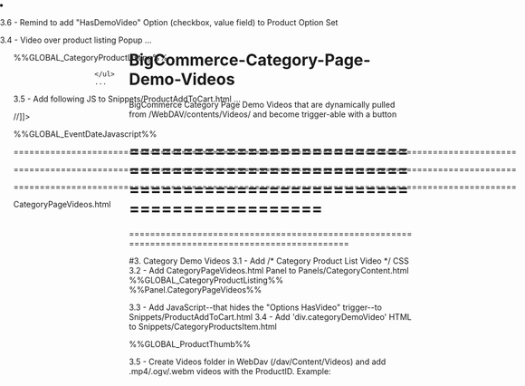 BigCommerce-Category-Page-Demo-Videos
=====================================

BigCommerce Category Page Demo Videos that are dynamically pulled from /WebDAV/contents/Videos/ and become trigger-able with a button






================================================================================================
================================================================================================
================================================================================================







#3.  Category Demo Videos
3.1 - Add /* Category Product List Video */ CSS
3.2 - Add CategoryPageVideos.html Panel to Panels/CategoryContent.html
                            %%GLOBAL_CategoryProductListing%%
                            %%Panel.CategoryPageVideos%%                            
                        </ul>
                        
3.3 - Add JavaScript--that hides the "Options HasVideo" trigger--to Snippets/ProductAddToCart.html
3.4 - Add 'div.categoryDemoVideo' HTML to Snippets/CategoryProductsItem.html 
    <div class="ProductImage QuickView" data-product="%%GLOBAL_ProductId%%">
        %%GLOBAL_ProductThumb%%
        <div class="categoryDemoVideo" class="%%GLOBAL_ProductId%%"></div>
    </div>

3.5 - Create Videos folder in WebDav (/dav/Content/Videos) and add .mp4/.ogv/.webm videos with the ProductID.  Example:  
	<li class="Odd " style="min-height: 472px; position: absolute; left: 0px; top: 0px;">
		<div class="ProductImage QuickView" data-product="296"> <!--  --> 
		<!-- The ProductID is the number value of 'data-product="###"' -->
		
3.6 - Remind to add "HasDemoVideo" Option (checkbox, value field) to Product Option Set

3.4 - Video over product listing Popup
						...
                        <ul class="ProductList %%GLOBAL_DisplayMode%%">
                            %%GLOBAL_CategoryProductListing%%
                            
<script type="text/javascript">

$(".Options").each(function checkForVideo(url) {

	var ProductCatOpt = $(this);
		ProductId = $(this).parent().parent().find('div.ProductImage').attr('data-product');

	function ajax1() {
	    return $.ajax('/content/videos/'+ProductId+'.mp4')
		    .done(function() { 
		        $(ProductCatOpt).addClass('withVideo');
		    }).fail(function() { 
		    	return;
		    });
		}
		$.when(ajax1()).done(function(a1){

	        $('.withVideo').closest('li').append('<span class="videoDemoBtn"><div class="triangle"></div></span>');
	
	        $('.videoDemoBtn').click(function() {    
	
	        if($(this).hasClass('videoPlaying')) {
	            $(this).removeClass('videoPlaying');
	            $(this).parent().find('img').show();
	            $(this).parent().find('div.categoryDemoVideo').hide().html('');
	            }
	            else {
	        
	                var ProductId = $(this).parent().find('div.ProductImage').attr('data-product');
	                $(this).addClass('videoPlaying');
	                $(this).parent().find('img').hide();        
	                $(this).parent().find('div.categoryDemoVideo').show().html('<video id="demoVideo" class="video" preload="auto" autoplay="autoplay" loop="loop" autobuffer="autobuffer" muted="muted" controls="controls" width="100%" height="100%"><source src="https://store-mixi7d.mybigcommerce.com/content/videos/'+ProductId+'.mp4"><source src="https://store-mixi7d.mybigcommerce.com/content/videos/'+ProductId+'.ogv" type="video/ogg"><p>Your browser does not support this video.  Please upgrade your browser!</p></video>');
	                        }
	                });

            });


/*
	var video = document.getElementById('demoVideo');
	video.addEventListener('click',function(){
	  video.play();
	},false);
*/


        });

</script>
                            
                        </ul>
                        ...

3.5 - Add following JS to Snippets/ProductAddToCart.html
...
<!-- //Custom Add to Wishlist -->
//]]></script>

%%GLOBAL_EventDateJavascript%%

<script language="javascript" type="text/javascript">
            $('.productAttributeList').find("span:contains('HasDemoVideo')").closest('.productAttributeRow').hide();
</script>






================================================================================================

================================================================================================

================================================================================================









CategoryPageVideos.html

<script type="text/javascript">

$(".Options").each(function checkForVideo(url) {

	var ProductCatOpt = $(this);
		ProductId = $(this).parent().parent().find('div.ProductImage').attr('data-product');

	function ajax1() {
	    return $.ajax('/content/videos/'+ProductId+'.mp4')
		    .done(function() { 
		        $(ProductCatOpt).addClass('withVideo');
		    }).fail(function() { 
		    	return;
		    });
		}
		$.when(ajax1()).done(function(a1){

	        $('.withVideo').closest('li').append('<span class="videoDemoBtn"><div class="triangle"></div></span>');
	
	        $('.videoDemoBtn').click(function() {    
	
	        if($(this).hasClass('videoPlaying')) {
	            $(this).removeClass('videoPlaying');
	            $(this).parent().find('img').show();
	            $(this).parent().find('div.categoryDemoVideo').hide().html('');
	            }
	            else {
	        
	                var ProductId = $(this).parent().find('div.ProductImage').attr('data-product');
	                $(this).addClass('videoPlaying');
	                $(this).parent().find('img').hide();        
	                $(this).parent().find('div.categoryDemoVideo').show().html('<video id="demoVideo" class="video" preload="auto" autoplay="autoplay" loop="loop" autobuffer="autobuffer" muted="muted" controls="controls" width="100%" height="100%"><source src="https://store-mixi7d.mybigcommerce.com/content/videos/'+ProductId+'.mp4"><source src="https://store-mixi7d.mybigcommerce.com/content/videos/'+ProductId+'.ogv" type="video/ogg"><p>Your browser does not support this video.  Please upgrade your browser!</p></video>');
	                        }
	                });

            });


/*
	var video = document.getElementById('demoVideo');
	video.addEventListener('click',function(){
	  video.play();
	},false);
*/


        });


</script>


